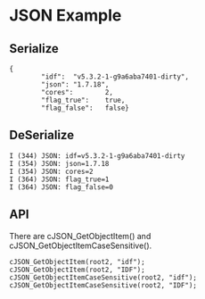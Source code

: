 # JSON Example

## Serialize
```
{
        "idf":  "v5.3.2-1-g9a6aba7401-dirty",
        "json": "1.7.18",
        "cores":        2,
        "flag_true":    true,
        "flag_false":   false}
```

## DeSerialize
```
I (344) JSON: idf=v5.3.2-1-g9a6aba7401-dirty
I (354) JSON: json=1.7.18
I (354) JSON: cores=2
I (364) JSON: flag_true=1
I (364) JSON: flag_false=0
```

## API
There are cJSON_GetObjectItem() and cJSON_GetObjectItemCaseSensitive().
```
cJSON_GetObjectItem(root2, "idf");
cJSON_GetObjectItem(root2, "IDF");
cJSON_GetObjectItemCaseSensitive(root2, "idf");
cJSON_GetObjectItemCaseSensitive(root2, "IDF");
```
